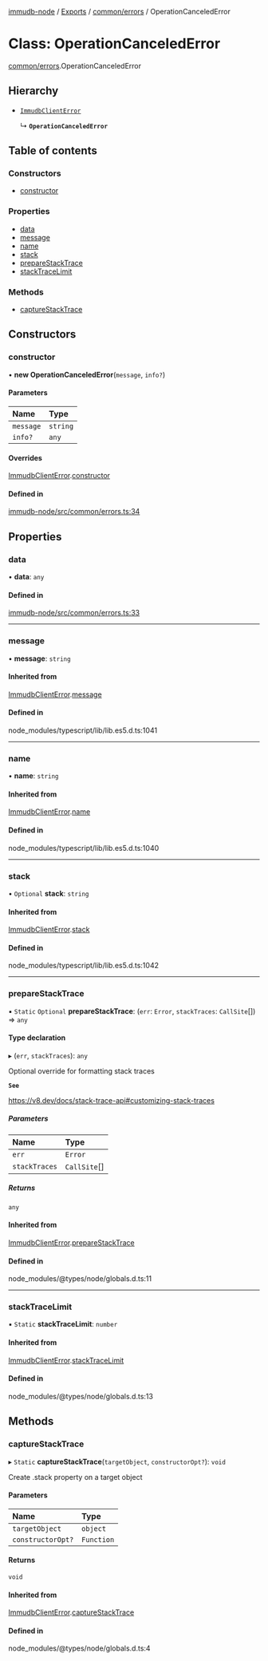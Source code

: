 [immudb-node](../README.md) / [Exports](../modules.md) / [common/errors](../modules/common_errors.md) / OperationCanceledError

# Class: OperationCanceledError

[common/errors](../modules/common_errors.md).OperationCanceledError

## Hierarchy

- [`ImmudbClientError`](common_errors.ImmudbClientError.md)

  ↳ **`OperationCanceledError`**

## Table of contents

### Constructors

- [constructor](common_errors.OperationCanceledError.md#constructor)

### Properties

- [data](common_errors.OperationCanceledError.md#data)
- [message](common_errors.OperationCanceledError.md#message)
- [name](common_errors.OperationCanceledError.md#name)
- [stack](common_errors.OperationCanceledError.md#stack)
- [prepareStackTrace](common_errors.OperationCanceledError.md#preparestacktrace)
- [stackTraceLimit](common_errors.OperationCanceledError.md#stacktracelimit)

### Methods

- [captureStackTrace](common_errors.OperationCanceledError.md#capturestacktrace)

## Constructors

### constructor

• **new OperationCanceledError**(`message`, `info?`)

#### Parameters

| Name | Type |
| :------ | :------ |
| `message` | `string` |
| `info?` | `any` |

#### Overrides

[ImmudbClientError](common_errors.ImmudbClientError.md).[constructor](common_errors.ImmudbClientError.md#constructor)

#### Defined in

[immudb-node/src/common/errors.ts:34](https://github.com/user3232/node-immu-db/blob/30c0d74/immudb-node/src/common/errors.ts#L34)

## Properties

### data

• **data**: `any`

#### Defined in

[immudb-node/src/common/errors.ts:33](https://github.com/user3232/node-immu-db/blob/30c0d74/immudb-node/src/common/errors.ts#L33)

___

### message

• **message**: `string`

#### Inherited from

[ImmudbClientError](common_errors.ImmudbClientError.md).[message](common_errors.ImmudbClientError.md#message)

#### Defined in

node_modules/typescript/lib/lib.es5.d.ts:1041

___

### name

• **name**: `string`

#### Inherited from

[ImmudbClientError](common_errors.ImmudbClientError.md).[name](common_errors.ImmudbClientError.md#name)

#### Defined in

node_modules/typescript/lib/lib.es5.d.ts:1040

___

### stack

• `Optional` **stack**: `string`

#### Inherited from

[ImmudbClientError](common_errors.ImmudbClientError.md).[stack](common_errors.ImmudbClientError.md#stack)

#### Defined in

node_modules/typescript/lib/lib.es5.d.ts:1042

___

### prepareStackTrace

▪ `Static` `Optional` **prepareStackTrace**: (`err`: `Error`, `stackTraces`: `CallSite`[]) => `any`

#### Type declaration

▸ (`err`, `stackTraces`): `any`

Optional override for formatting stack traces

**`See`**

https://v8.dev/docs/stack-trace-api#customizing-stack-traces

##### Parameters

| Name | Type |
| :------ | :------ |
| `err` | `Error` |
| `stackTraces` | `CallSite`[] |

##### Returns

`any`

#### Inherited from

[ImmudbClientError](common_errors.ImmudbClientError.md).[prepareStackTrace](common_errors.ImmudbClientError.md#preparestacktrace)

#### Defined in

node_modules/@types/node/globals.d.ts:11

___

### stackTraceLimit

▪ `Static` **stackTraceLimit**: `number`

#### Inherited from

[ImmudbClientError](common_errors.ImmudbClientError.md).[stackTraceLimit](common_errors.ImmudbClientError.md#stacktracelimit)

#### Defined in

node_modules/@types/node/globals.d.ts:13

## Methods

### captureStackTrace

▸ `Static` **captureStackTrace**(`targetObject`, `constructorOpt?`): `void`

Create .stack property on a target object

#### Parameters

| Name | Type |
| :------ | :------ |
| `targetObject` | `object` |
| `constructorOpt?` | `Function` |

#### Returns

`void`

#### Inherited from

[ImmudbClientError](common_errors.ImmudbClientError.md).[captureStackTrace](common_errors.ImmudbClientError.md#capturestacktrace)

#### Defined in

node_modules/@types/node/globals.d.ts:4
